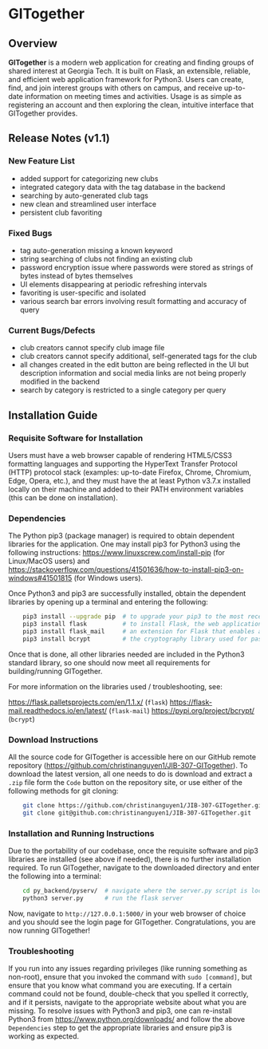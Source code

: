 # GITogether

## Overview

**GITogether** is a modern web application for creating and finding groups of shared interest at Georgia Tech. It is built on Flask, an extensible, reliable, and efficient web application framework for Python3. Users can create, find, and join interest groups with others on campus, and receive up-to-date information on meeting times and activities. Usage is as simple as registering an account and then exploring the clean, intuitive interface that GITogether provides.



## Release Notes (v1.1)

### New Feature List

- added support for categorizing new clubs
- integrated category data with the tag database in the backend
- searching by auto-generated club tags
- new clean and streamlined user interface
- persistent club favoriting

### Fixed Bugs

- tag auto-generation missing a known keyword
- string searching of clubs not finding an existing club
- password encryption issue where passwords were stored as strings of bytes instead of bytes themselves
- UI elements disappearing at periodic refreshing intervals
- favoriting is user-specific and isolated
- various search bar errors involving result formatting and accuracy of query

### Current Bugs/Defects

- club creators cannot specify club image file
- club creators cannot specify additional, self-generated tags for the club
- all changes created in the edit button are being reflected in the UI but description information and social media links are not being properly modified in the backend
- search by category is restricted to a single category per query

## Installation Guide

### Requisite Software for Installation

Users must have a web browser capable of rendering HTML5/CSS3 formatting languages and supporting the HyperText Transfer Protocol (HTTP) protocol stack (examples: up-to-date Firefox, Chrome, Chromium, Edge, Opera, etc.), and they must have the at least Python v3.7.x installed locally on their machine and added to their PATH environment variables (this can be done on installation).

### Dependencies

The Python pip3 (package manager) is required to obtain dependent libraries for the application. One may install pip3 for Python3 using the following instructions: https://www.linuxscrew.com/install-pip (for Linux/MacOS users) and https://stackoverflow.com/questions/41501636/how-to-install-pip3-on-windows#41501815 (for Windows users).

Once Python3 and pip3 are successfully installed, obtain the dependent libraries by opening up a terminal and entering the following:

```bash
    pip3 install --upgrade pip  # to upgrade your pip3 to the most recent version (one may need sudo)
    pip3 install flask          # to install Flask, the web application framework for GITogether
    pip3 install flask_mail     # an extension for Flask that enables automated emails
    pip3 install bcrypt         # the cryptography library used for password security
```

Once that is done, all other libraries needed are included in the Python3 standard library, so one should now meet all requirements for building/running GITogether.

For more information on the libraries used / troubleshooting, see:

https://flask.palletsprojects.com/en/1.1.x/ (`flask`)
https://flask-mail.readthedocs.io/en/latest/ (`flask-mail`)
https://pypi.org/project/bcrypt/ (`bcrypt`)

### Download Instructions

All the source code for GITogether is accessible here on our GitHub remote repository (https://github.com/christinanguyen1/JIB-307-GITogether). To download the latest version, all one needs to do is download and extract a `.zip` file form the `Code` button on the repository site, or use either of the following methods for git cloning:

```bash
    git clone https://github.com/christinanguyen1/JIB-307-GITogether.git # (if using HTTPS (PREFERRED))
    git clone git@github.com:christinanguyen1/JIB-307-GITogether.git     # (if using one's own SSH key)
```

### Installation and Running Instructions

Due to the portability of our codebase, once the requisite software and pip3 libraries are installed (see above if needed), there is no further installation required. To run GITogether, navigate to the downloaded directory and enter the following into a terminal:

```bash
    cd py_backend/pyserv/  # navigate where the server.py script is located
    python3 server.py      # run the flask server
```

Now, navigate to `http://127.0.0.1:5000/` in your web browser of choice and you should see the login page for GITogether. Congratulations, you are now running GITogether!

### Troubleshooting

If you run into any issues regarding privileges (like running something as non-root), ensure that you invoked the command with `sudo [command]`, but ensure that you know what command you are executing. If a certain command could not be found, double-check that you spelled it correctly, and if it persists, navigate to the appropriate website about what you are missing. To resolve issues with Python3 and pip3, one can re-install Python3 from https://www.python.org/downloads/ and follow the above `Dependencies` step to get the appropriate libraries and ensure pip3 is working as expected.

